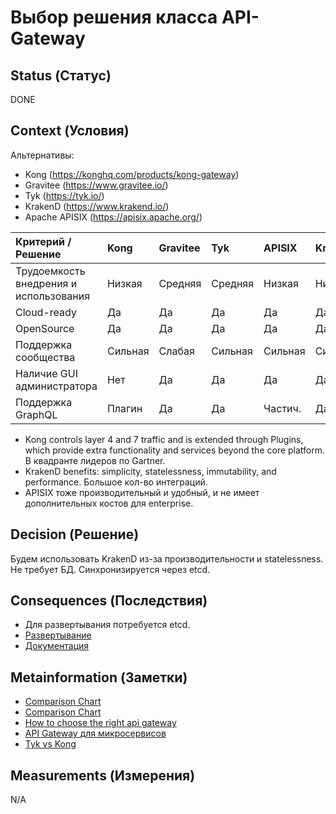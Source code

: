 # Выбор решения класса API-Gateway

## Status (Статус)
DONE

## Context (Условия)
Альтернативы:
* Kong (https://konghq.com/products/kong-gateway)
* Gravitee (https://www.gravitee.io/)
* Tyk (https://tyk.io/)
* KrakenD (https://www.krakend.io/)
* Apache APISIX (https://apisix.apache.org/)

| Критерий / Решение                     | Kong    | Gravitee | Tyk     | APISIX  | KrakenD |
|:---------------------------------------|:--------|:---------|:--------|:--------|:--------|
| Трудоемкость внедрения и использования | Низкая  | Средняя  | Средняя | Низкая  | Низкая  |
| Cloud-ready                            | Да      | Да       | Да      | Да      | Да      |
| OpenSource                             | Да      | Да       | Да      | Да      | Да      |
| Поддержка сообщества                   | Сильная | Слабая   | Сильная | Сильная | Сильная |
| Наличие GUI администратора             | Нет     | Да       | Да      | Да      | Да      |
| Поддержка GraphQL                      | Плагин  | Да       | Да      | Частич. | Да      |

- Kong controls layer 4 and 7 traffic and is extended through Plugins, which provide extra functionality and services beyond the core platform. В квадранте лидеров по Gartner. 
- KrakenD benefits: simplicity, statelessness, immutability, and performance. Большое кол-во интеграций.
- APISIX тоже производительный и удобный, и не имеет дополнительных костов для enterprise.

## Decision (Решение)
Будем использовать KrakenD из-за производительности и statelessness. Не требует БД. Синхронизируется через etcd. 

## Consequences (Последствия)
* Для развертывания потребуется etcd. 
* [Развертывание](https://www.krakend.io/docs/deploying/)
* [Документация](https://www.krakend.io/docs/overview/)

## Metainformation (Заметки)
* [Comparison Chart](https://sourceforge.net/software/compare/Gravitee.io-vs-Kong-Konnect-vs-Tyk-vs-WSO2-API-Manager/)
* [Comparison Chart](https://sourceforge.net/software/compare/Apache-APISIX-vs-Gravitee.io-vs-KrakenD-vs-Tyk/)
* [How to choose the right api gateway](https://dev.to/apisix/how-to-choose-the-right-api-gateway-3f9i)
* [API Gateway для микросервисов](https://habr.com/ru/articles/765944/)
* [Tyk vs Kong](https://api7.ai/tyk-vs-kong)

## Measurements (Измерения)
N/A
